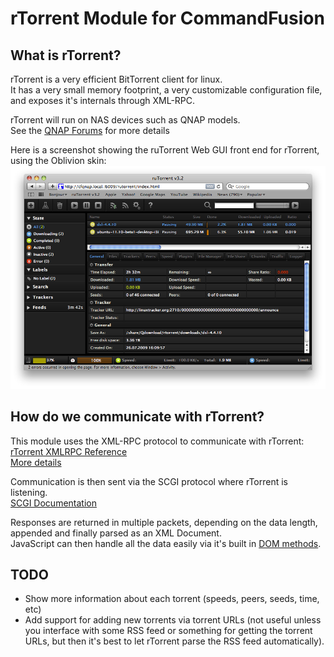 # rTorrent Module for CommandFusion

## What is rTorrent?

rTorrent is a very efficient BitTorrent client for linux.  
It has a very small memory footprint, a very customizable configuration file, and exposes it&apos;s internals through XML-RPC.

rTorrent will run on NAS devices such as QNAP models.  
See the [QNAP Forums](http://forum.qnap.com/viewtopic.php?f=146&t=45802) for more details

Here is a screenshot showing the ruTorrent Web GUI front end for rTorrent, using the Oblivion skin:
![ruTorrent Oblivion Skin (web GUI frontend for rTorrent)](https://github.com/CommandFusion/rTorrent/raw/master/Screenshots/rTorrent.png "ruTorrent web GUI")

## How do we communicate with rTorrent?

This module uses the XML-RPC protocol to communicate with rTorrent:  
[rTorrent XMLRPC Reference](http://code.google.com/p/gi-torrent/wiki/rTorrent_XMLRPC_reference)  
[More details](http://libtorrent.rakshasa.no/wiki/RTorrentCommands)

Communication is then sent via the SCGI protocol where rTorrent is listening.  
[SCGI Documentation](http://en.wikipedia.org/wiki/Simple_Common_Gateway_Interface)

Responses are returned in multiple packets, depending on the data length, appended and finally parsed as an XML Document.  
JavaScript can then handle all the data easily via it's built in [DOM methods](https://developer.mozilla.org/en/Gecko_DOM_Reference).

## TODO
* Show more information about each torrent (speeds, peers, seeds, time, etc)
* Add support for adding new torrents via torrent URLs (not useful unless you interface with some RSS feed or something for getting the torrent URLs, but then it's best to let rTorrent parse the RSS feed automatically).